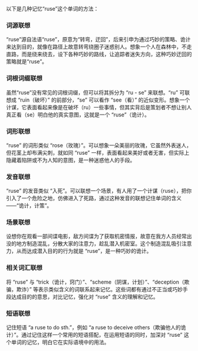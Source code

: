 以下是几种记忆“ruse”这个单词的方法：

### 词源联想
“ruse”源自法语“ruse”，原意为“转弯，迂回”，后来引申为通过巧妙的策略、诡计来达到目的，就像在路径上故意转弯绕圈子迷惑别人。想象一个人在森林中，不走直路，而是绕来绕去，设下各种巧妙的路线，让追踪者迷失方向，这种巧妙迂回的策略就是“ruse”。

### 词根词缀联想
虽然“ruse”没有常见的词根词缀，但可以将其拆分为 “ru - se” 来联想。“ru” 可联想成 “ruin（破坏）” 的前部分，“se” 可以看作 “see（看）” 的近似变形。想象一个计谋，它表面看起来像是在破坏（ru）一些事情，但其实背后是策划者不想让别人真正看（se）明白他的真实意图，这就是一个 “ruse”（诡计）。

### 词形联想
“ruse” 的词形类似 “rose（玫瑰）”。可以想象一朵美丽的玫瑰，它虽然外表迷人，但花茎上却布满尖刺，就如同 “ruse” 一样，表面看起来美好或者无害，但实际上隐藏着陷阱或不为人知的意图，是一种迷惑他人的手段。

### 发音联想
“ruse” 的发音类似 “入死”。可以联想一个场景，有人用了一个计谋（ruse），把你引入了一个危险之地，仿佛进入了死路，通过这种发音的联想记住单词的含义——“诡计，计策”。

### 场景联想
设想你在观看一部间谍电影，敌方间谍为了获取机密情报，故意在我方人员经常出没的地方制造混乱，分散大家的注意力，趁乱潜入机密室。这个制造混乱吸引注意力，从而达成潜入目的的行为就是 “ruse”，是一种巧妙的诡计。

### 相关词汇联想
将 “ruse” 与 “trick（诡计，窍门）”、“scheme（阴谋，计划）”、“deception（欺骗，欺诈）” 等表示类似含义的词联系起来记忆。这些词都有通过不正当或巧妙手段达成目的的意思，对比记忆，强化对 “ruse” 含义的理解和记忆。

### 短语联想
记住短语 “a ruse to do sth.”，例如 “a ruse to deceive others（欺骗他人的诡计）”。通过记住这样一个常用的短语搭配，在运用短语的同时，加深对 “ruse” 这个单词的记忆，明白它在实际语境中的用法。 